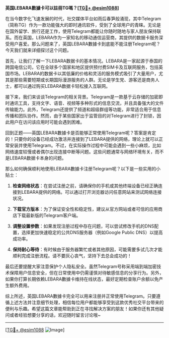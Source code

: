 **英国LEBARA數據卡可以註冊TG嗎？[[TG💪+ @esim1088](https://t.me/s/esim1088)]**

在当今数字化飞速发展的时代，社交媒体平台如雨后春笋般涌现，其中Telegram（简称TG）作为一款功能强大的即时通讯软件，受到了全球用户的青睐。无论是在国外留学、旅行还是工作，使用Telegram都能让你随时随地与家人朋友保持联系。而在英国，LEBARA作为一家知名的移动通信运营商，其提供的数据卡服务深受用户喜爱。那么问题来了，英国LEBARA數據卡到底能不能注册Telegram呢？今天我们就来详细探讨这个问题。

首先，让我们了解一下LEBARA数据卡的基本情况。LEBARA是一家起源于泰国的跨国电信公司，它在全球多个国家和地区提供预付费SIM卡及互联网服务，包括英国市场。LEBARA的数据卡以其低廉的价格和灵活的服务模式吸引了大量用户，尤其是那些需要短期或长期国际漫游服务的人群。无论是学生党、游客还是商务人士，都可以通过购买LEBARA数据卡轻松接入互联网。

接下来，我们来谈谈Telegram的相关背景。Telegram是一款基于云存储的加密即时通讯工具，支持文字、语音、视频等多种形式的信息交流，并且具备强大的文件传输能力。此外，Telegram还提供了频道和超级群组等功能，非常适合用于信息传播和团队协作。然而，由于某些国家出于监管目的对Telegram进行了封锁，因此用户在访问该应用时可能会遇到困难。

回到正题——英国LEBARA數據卡是否能够正常使用Telegram呢？答案是肯定的！只要你的设备已经成功激活并连接到了LEBARA提供的网络，理论上就可以正常安装并使用Telegram。不过，在实际操作过程中可能会遇到一些小麻烦，比如网络速度较慢或者偶尔出现连接中断等问题。这些问题通常与网络环境有关，而不是LEBARA数据卡本身的问题。

那么如何确保顺利地使用LEBARA數據卡注册Telegram呢？以下是一些实用的小贴士：

1. **检查网络状态**：在尝试注册之前，请确保你的手机或其他终端设备已经正确连接到LEBARA提供的网络。可以通过打开浏览器访问任意网站来测试网络连接状况。
   
2. **下载官方版本**：为了保证安全性和稳定性，建议从官方网站或者可信的应用商店下载最新版的Telegram客户端。
   
3. **调整设置参数**：如果发现注册过程中存在问题，可以尝试修改手机的DNS配置，选择更加快速稳定的公共DNS服务器（例如Google Public DNS）以提高成功率。
   
4. **保持耐心等待**：有时候由于服务器繁忙或者其他原因，可能需要多试几次才能顺利完成注册流程。请不要灰心丧气，坚持下去总会成功的！

最后还要提醒大家注意保护个人隐私安全。虽然Telegram号称采用端到端加密技术保障用户信息安全，但在日常使用中仍需谨慎对待敏感信息的分享行为。另外，如果你打算长期依赖LEBARA數據卡维持在线状态，最好定期检查账户余额以免产生额外费用。

综上所述，英国LEBARA數據卡完全可以用来注册并正常使用Telegram。只要遵循上述方法并注意细节处理，相信每位用户都能够享受到这款优秀社交平台带来的便利与乐趣。希望这篇文章能帮助到正在寻找解决方案的朋友！如果你还有其他疑问或者经验想要分享的话，欢迎随时留言讨论哦~

---

[[TG💪+ @esim1088](https://t.me/s/esim1088) ![Image](https://i.postimg.cc/4NQfJmqS/Snipaste-2025-05-13-00-14-12.png)]